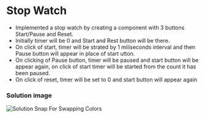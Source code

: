 # Stop Watch

- Implemented a stop watch by creating a component with 3 buttons Start/Pause and Reset.
- Initially timer will be 0 and Start and Rest button will be there.
- On click of start, timer will be strated by 1 miliseconds interval and then Pause button will appear in place of start utton.
- On clicking of Pause button, timer will be paused and start button will be appear again, on click of start timer will be started from the count it has been paused.
- On click of reset, timer will be set to 0 and start button will appear again

### Solution image

![Solution Snap For Swapping Colors](./public/solution-snap.png)
